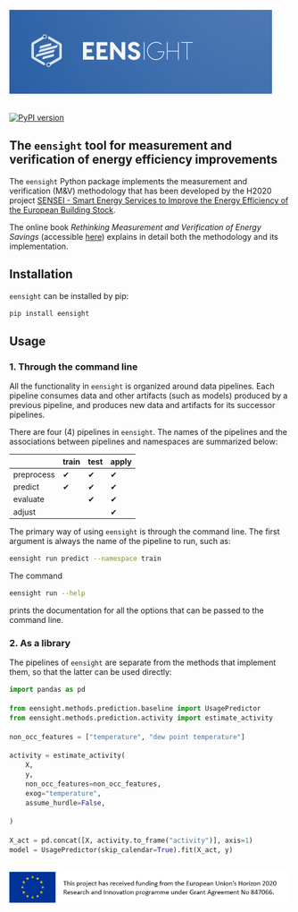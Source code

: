 ![logo](https://github.com/hebes-io/eensight/blob/master/logo.png)
<br/><br/>

[![PyPI version](https://badge.fury.io/py/eensight.svg)](https://badge.fury.io/py/eensight)

## The `eensight` tool for measurement and verification of energy efficiency improvements

The `eensight` Python package implements the measurement and verification (M&V) methodology that has been developed by the H2020 project [SENSEI - Smart Energy Services to Improve the Energy Efficiency of the European Building Stock](https://senseih2020.eu/). 

The online book *Rethinking Measurement and Verification of Energy Savings* (accessible [here](https://hebes-io.github.io/rethinking/index.html)) explains in detail both the methodology and its implementation.

## Installation

`eensight` can be installed by pip:

```bash
pip install eensight
```

## Usage

### 1. Through the command line

All the functionality in `eensight` is organized around data pipelines. Each pipeline consumes data and other artifacts (such as models) produced by a previous pipeline, and produces new data and artifacts for its successor pipelines.

There are four (4) pipelines in `eensight`. The names of the pipelines and the associations between pipelines and namespaces are summarized below:

|            	| train    	| test   	| apply   |
|------------	|----------	|----------	|---------|
| preprocess 	| &#10004; 	| &#10004; 	| &#10004;|
| predict    	| &#10004; 	| &#10004;	| &#10004;|
| evaluate    	|          	| &#10004;  | &#10004;|
| adjust    	|          	|           | &#10004;|

The primary way of using `eensight` is through the command line. The first argument is always the name of the pipeline to run, such as:

```bash
eensight run predict --namespace train
```
The command

```bash
eensight run --help
```
prints the documentation for all the options that can be passed to the command line.

### 2. As a library

The pipelines of `eensight` are separate from the methods that implement them, so that the latter can be used directly:

```python
import pandas as pd

from eensight.methods.prediction.baseline import UsagePredictor
from eensight.methods.prediction.activity import estimate_activity

non_occ_features = ["temperature", "dew point temperature"]

activity = estimate_activity(
    X, 
    y, 
    non_occ_features=non_occ_features, 
    exog="temperature",
    assume_hurdle=False,

)

X_act = pd.concat([X, activity.to_frame("activity")], axis=1)
model = UsagePredictor(skip_calendar=True).fit(X_act, y)
```

<br>
<img align="left" width="500" src="https://github.com/hebes-io/eensight/blob/master/EC_support.png">
